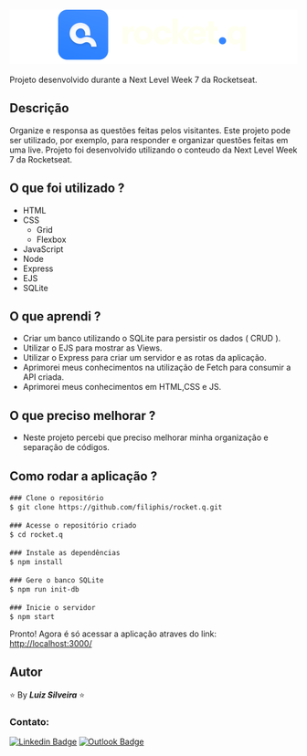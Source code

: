 <h1 align="center" style="background-color: white;"><img src=".github/logo.svg" alt="RocketQ"></h1>

Projeto desenvolvido durante a Next Level Week 7 da Rocketseat.

<!-- Visualize as soluções em: https://portfolio-filiphis.vercel.app/ -->

## Descrição

Organize e responsa as questões feitas pelos visitantes. Este projeto pode ser utilizado, por exemplo, para responder e organizar questões feitas em uma live. Projeto foi desenvolvido utilizando o conteudo da Next Level Week 7 da Rocketseat.

## O que foi utilizado ?

- HTML
- CSS
  - Grid
  - Flexbox
- JavaScript
- Node
- Express
- EJS
- SQLite

## O que aprendi ?

- Criar um banco utilizando o SQLite para persistir os dados ( CRUD ).
- Utilizar o EJS para mostrar as Views.
- Utilizar o Express para criar um servidor e as rotas da aplicação.
- Aprimorei meus conhecimentos na utilização de Fetch para consumir a API criada.
- Aprimorei meus conhecimentos em HTML,CSS e JS.

## O que preciso melhorar ?

- Neste projeto percebi que preciso melhorar minha organização e separação de códigos.

## Como rodar a aplicação ?

```
### Clone o repositório
$ git clone https://github.com/filiphis/rocket.q.git

### Acesse o repositório criado
$ cd rocket.q

### Instale as dependências
$ npm install

### Gere o banco SQLite
$ npm run init-db

### Inicie o servidor
$ npm start
```

<p>
Pronto! Agora é só acessar a aplicação atraves do link: <a href="http://localhost:3000/" target="_blank">http://localhost:3000/</a>
</p>

## Autor

:star: By **_Luiz Silveira_** :star:

### Contato:

[![Linkedin Badge](https://img.shields.io/badge/-Luiz-blue?style=flat-square&logo=Linkedin&logoColor=white&link=https://www.linkedin.com/in/luiz-silveira-front-end/)](https://www.linkedin.com/in/luiz-silveira-front-end/) [![Outlook Badge](https://img.shields.io/badge/-l.filiphis@hotmail.com-blue?style=flat-square&logo=microsoft-outlook&logoColor=white&link=mailto:l.filiphis@hotmail.com)](mailto:l.filiphis@hotmail)
